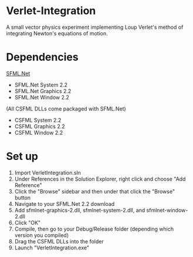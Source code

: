 # Verlet-Integration
A small vector physics experiment implementing Loup Verlet's method of integrating Newton's equations of motion.

# Dependencies
[SFML.Net](http://www.sfml-dev.org/download/sfml.net/)
- SFML.Net System 2.2
- SFML.Net Graphics 2.2
- SFML.Net Window 2.2

(All CSFML DLLs come packaged with SFML.Net)
- CSFML System 2.2
- CSFML Graphics 2.2
- CSFML Window 2.2

# Set up
1. Import VerletIntegration.sln
2. Under References in the Solution Explorer, right click and choose "Add Reference"
3. Click the "Browse" sidebar and then under that click the "Browse" button
4. Navigate to your SFML.Net 2.2 download
5. Add sfmlnet-graphics-2.dll, sfmlnet-system-2.dll, and sfmlnet-window-2.dll
6. Click "OK"
7. Compile, then go to your Debug/Release folder (depending which version you compiled)
8. Drag the CSFML DLLs into the folder
9. Launch "VerletIntegration.exe"
